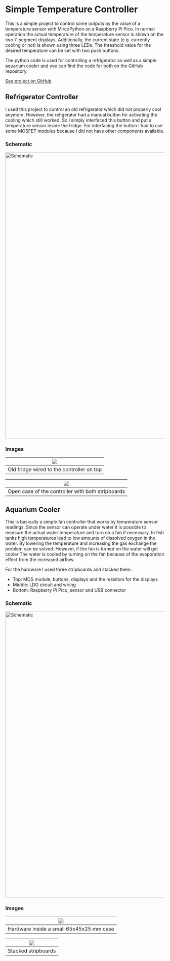 # Simple Temperature Controller

This is a simple project to control some outputs by the value of a temperature sensor with MircoPython on a Raspberry Pi Pico. In normal operation the actual temperature of the temperature sensor is shown on the two 7-segment displays. Additionally, the current state (e.g. currently cooling or not) is shown using three LEDs. The threshold value for the desired temperature can be set with two push buttons. 

The python code is used for controlling a refrigerator as well as a simple aquarium cooler and you can find the code for both on the GitHub repository.

[See project on GitHub](https://github.com/lm4552/simple_temp_controller)

## Refrigerator Controller

I used this project to control an old refrigerator which did not properly cool anymore. However, the refigerator had a manual button for activating the cooling which still worked. So I simply interfaced this button and put a temperature sensor inside the fridge. For interfacing the button I had to use some MOSFET modules because I did not have other components available.  

### Schematic
<img alt="Schematic" src="./refrigerator_control.svg" width="900px"/> 

### Images

<div>
<div class="img_frame">

|![](./img1.jpg)|
|---|
|Old fridge wired to the controller on top|
</div>
<div class="img_frame">

|![](./img2.jpg)|
|---|
|Open case of the controller with both stripboards |
</div>
</div>

## Aquarium Cooler

This is basically a simple fan controller that works by temperature sensor readings. 
Since the sensor can operate under water it is possible to measure the actual water temperature and turn on a fan if necessary.
In fish tanks high temperatures lead to low amounts of dissolved oxygen in the water. 
By lowering the temperature and increasing the gas exchange the problem can be solved.
However, if the fan is turned on the water will get cooler 
The water is cooled by turning on the fan because of the evaporation effect from the increased airflow.

For the hardware I used three stripboards and stacked them:
- Top: MOS module, buttons, displays and the resistors for the displays
- Middle: LDO circuit and wiring
- Bottom: Raspberry Pi Pico, sensor and USB connector

### Schematic
<img alt="Schematic" src="./aquarium_cooler.svg" width="900px"/> 

### Images

<div>
<div class="img_frame">

|![](./img3.jpg)|
|---|
|Hardware inside a small 65x45x25 mm case|
</div>
<div class="img_frame">

|![](./img4.jpg)|
|---|
|Stacked stripboards |
</div>
</div>